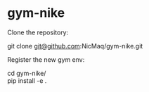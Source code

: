 # gym-nike
Clone the repository:

git clone git@github.com:NicMaq/gym-nike.git  

Register the new gym env:

cd gym-nike/  
pip install -e .  




